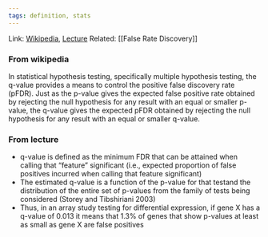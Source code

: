 ```yaml
---
tags: definition, stats
---
```

Link: [Wikipedia](https://en.wikipedia.org/wiki/Q-value_(statistics)), [Lecture](https://www.gs.washington.edu/academics/courses/akey/56008/lecture/lecture10.pdf)
Related: [[False Rate Discovery]]

### From wikipedia
In statistical hypothesis testing, specifically multiple hypothesis testing, the q-value provides a means to control the positive false discovery rate (pFDR). Just as the p-value gives the expected false positive rate obtained by rejecting the null hypothesis for any result with an equal or smaller p-value, the q-value gives the expected pFDR obtained by rejecting the null hypothesis for any result with an equal or smaller q-value. 

### From lecture
* q-value is defined as the minimum FDR that can be attained when calling that “feature” significant (i.e., expected proportion of false positives incurred when calling that feature significant)
* The estimated q-value is a function of the p-value for that testand the distribution of the entire set of p-values from the family of tests being considered (Storey and Tibshiriani 2003)
* Thus, in an array study testing for differential expression, if gene X has a q-value of 0.013 it means that 1.3% of genes that show p-values at least as small as gene X are false positives

